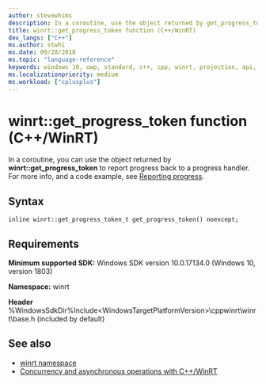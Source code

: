 ```yaml
---
author: stevewhims
description: In a coroutine, use the object returned by get_progress_token to report progress back to a progress handler.
title: winrt::get_progress_token function (C++/WinRT)
dev_langs: ["C++"]
ms.author: stwhi
ms.date: 09/28/2018
ms.topic: "language-reference"
keywords: windows 10, uwp, standard, c++, cpp, winrt, projection, api, reference
ms.localizationpriority: medium
ms.workload: ["cplusplus"]
---
```


# winrt::get_progress_token function (C++/WinRT)

In a coroutine, you can use the object returned by **winrt::get_progress_token** to report progress back to a progress handler. For more info, and a code example, see [Reporting progress](/windows/uwp/cpp-and-winrt-apis/concurrency#reporting-progress).

## Syntax
```cppwinrt
inline winrt::get_progress_token_t get_progress_token() noexcept;
```

## Requirements
**Minimum supported SDK:** Windows SDK version 10.0.17134.0 (Windows 10, version 1803)

**Namespace:** winrt

**Header** %WindowsSdkDir%Include\<WindowsTargetPlatformVersion>\cppwinrt\winrt\base.h (included by default)

## See also
* [winrt namespace](winrt.md)
* [Concurrency and asynchronous operations with C++/WinRT](/windows/uwp/cpp-and-winrt-apis/concurrency)
